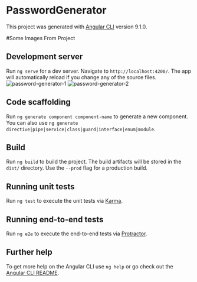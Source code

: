 # PasswordGenerator

This project was generated with [Angular CLI](https://github.com/angular/angular-cli) version 9.1.0.

#Some Images From Project




## Development server

Run `ng serve` for a dev server. Navigate to `http://localhost:4200/`. The app will automatically reload if you change any of the source files.
![password-generator-1](https://user-images.githubusercontent.com/59441136/154292519-8cab3bf8-a429-46bf-a12e-5e411332f1d7.jpg) ![password-generator-2](https://user-images.githubusercontent.com/59441136/154292553-518f4bcd-ecd6-4d65-81d2-2a9c710e3201.jpg)

## Code scaffolding

Run `ng generate component component-name` to generate a new component. You can also use `ng generate directive|pipe|service|class|guard|interface|enum|module`.

## Build

Run `ng build` to build the project. The build artifacts will be stored in the `dist/` directory. Use the `--prod` flag for a production build.

## Running unit tests

Run `ng test` to execute the unit tests via [Karma](https://karma-runner.github.io).

## Running end-to-end tests

Run `ng e2e` to execute the end-to-end tests via [Protractor](http://www.protractortest.org/).

## Further help

To get more help on the Angular CLI use `ng help` or go check out the [Angular CLI README](https://github.com/angular/angular-cli/blob/master/README.md).
